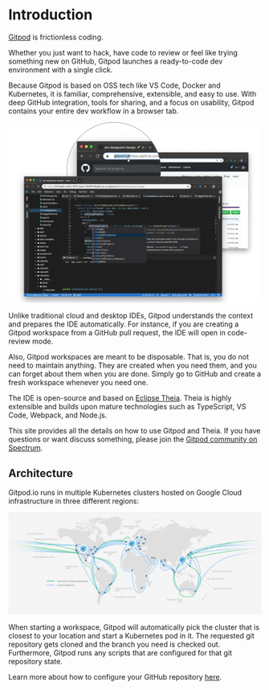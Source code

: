# Introduction

[Gitpod](https://www.gitpod.io) is frictionless coding.

Whether you just want to hack, have code to review or feel like trying something new on
GitHub, Gitpod launches a ready-to-code dev environment with a single click.

Because Gitpod is based on OSS tech like VS Code, Docker and Kubernetes, it is familiar,
comprehensive, extensible, and easy to use. With deep GitHub integration, tools for
sharing, and a focus on usability, Gitpod contains your entire dev workflow in a
browser tab.

![](./images/gitpod-prefix.png)

Unlike traditional cloud and desktop IDEs, Gitpod understands the context and prepares the
IDE automatically. For instance, if you are creating a Gitpod workspace from a GitHub pull request,
the IDE will open in code-review mode.

Also, Gitpod workspaces are meant to be disposable. That is, you do not need to maintain anything.
They are created when you need them, and you can forget about them when you are done. Simply go to
GitHub and create a fresh workspace whenever you need one.

The IDE is open-source and based on [Eclipse Theia](50_IDE.md). Theia is highly extensible and
builds upon mature technologies such as TypeScript, VS Code, Webpack, and Node.js.

This site provides all the details on how to use Gitpod and Theia. If you have questions
or want discuss something, please join the
<a href="https://spectrum.chat/gitpod" target="_blank">Gitpod community on Spectrum</a>.
## Architecture

Gitpod.io runs in multiple Kubernetes clusters hosted on Google Cloud infrastructure in three different regions:

![Gitpod Cluster Map](./images/gitpod-clusters.jpg)

When starting a workspace, Gitpod will automatically pick the cluster that is closest to your location and
start a Kubernetes pod in it. The requested git repository gets cloned and the branch you need is checked out.
Furthermore, Gitpod runs any scripts that are configured for that git repository state.

Learn more about how to configure your GitHub repository [here](40_Configuration.md).
